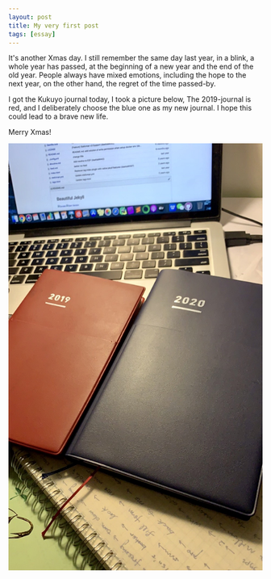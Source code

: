 ```yaml
---
layout: post
title: My very first post
tags: [essay]
---
```


It's another Xmas day. I still remember the same day last year, in a blink, a whole year has passed, at the beginning of a new year and the end of the old year. People always have mixed emotions, including the hope to the next year, on the other hand, the regret of the time passed-by.

I got the Kukuyo journal today, I took a picture below, The 2019-journal is red, and I deliberately choose the blue one as my new journal. I hope this could lead to a brave new life.

Merry Xmas!

![](/img/kuo.jpg)
